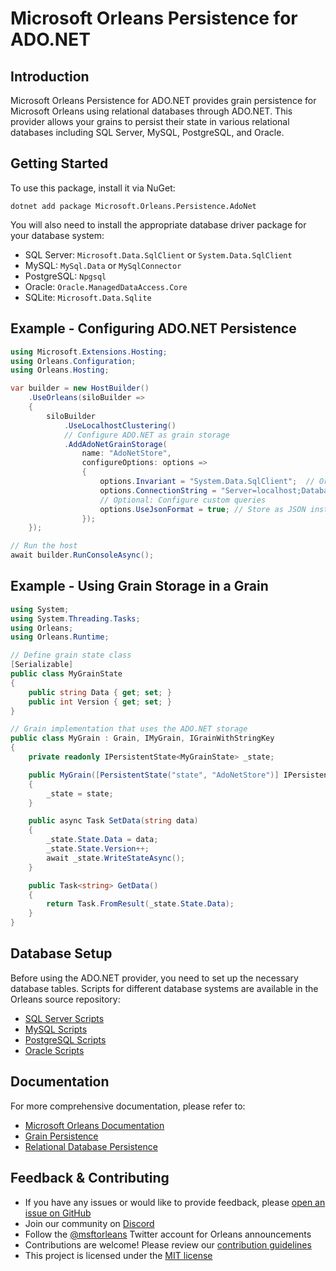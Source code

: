 # Microsoft Orleans Persistence for ADO.NET

## Introduction
Microsoft Orleans Persistence for ADO.NET provides grain persistence for Microsoft Orleans using relational databases through ADO.NET. This provider allows your grains to persist their state in various relational databases including SQL Server, MySQL, PostgreSQL, and Oracle.

## Getting Started
To use this package, install it via NuGet:

```shell
dotnet add package Microsoft.Orleans.Persistence.AdoNet
```

You will also need to install the appropriate database driver package for your database system:

- SQL Server: `Microsoft.Data.SqlClient` or `System.Data.SqlClient`
- MySQL: `MySql.Data` or `MySqlConnector`
- PostgreSQL: `Npgsql`
- Oracle: `Oracle.ManagedDataAccess.Core`
- SQLite: `Microsoft.Data.Sqlite`

## Example - Configuring ADO.NET Persistence

```csharp
using Microsoft.Extensions.Hosting;
using Orleans.Configuration;
using Orleans.Hosting;

var builder = new HostBuilder()
    .UseOrleans(siloBuilder =>
    {
        siloBuilder
            .UseLocalhostClustering()
            // Configure ADO.NET as grain storage
            .AddAdoNetGrainStorage(
                name: "AdoNetStore", 
                configureOptions: options =>
                {
                    options.Invariant = "System.Data.SqlClient";  // Or other providers like "MySql.Data.MySqlClient", "Npgsql", etc.
                    options.ConnectionString = "Server=localhost;Database=OrleansStorage;User Id=myUsername;******;";
                    // Optional: Configure custom queries
                    options.UseJsonFormat = true; // Store as JSON instead of binary
                });
    });

// Run the host
await builder.RunConsoleAsync();
```

## Example - Using Grain Storage in a Grain

```csharp
using System;
using System.Threading.Tasks;
using Orleans;
using Orleans.Runtime;

// Define grain state class
[Serializable]
public class MyGrainState
{
    public string Data { get; set; }
    public int Version { get; set; }
}

// Grain implementation that uses the ADO.NET storage
public class MyGrain : Grain, IMyGrain, IGrainWithStringKey
{
    private readonly IPersistentState<MyGrainState> _state;

    public MyGrain([PersistentState("state", "AdoNetStore")] IPersistentState<MyGrainState> state)
    {
        _state = state;
    }

    public async Task SetData(string data)
    {
        _state.State.Data = data;
        _state.State.Version++;
        await _state.WriteStateAsync();
    }

    public Task<string> GetData()
    {
        return Task.FromResult(_state.State.Data);
    }
}
```

## Database Setup

Before using the ADO.NET provider, you need to set up the necessary database tables. Scripts for different database systems are available in the Orleans source repository:

- [SQL Server Scripts](https://github.com/dotnet/orleans/tree/main/src/AdoNet/Orleans.Persistence.AdoNet/SQLServer-Persistence.sql)
- [MySQL Scripts](https://github.com/dotnet/orleans/tree/main/src/AdoNet/Orleans.Persistence.AdoNet/MySQL-Persistence.sql)
- [PostgreSQL Scripts](https://github.com/dotnet/orleans/tree/main/src/AdoNet/Orleans.Persistence.AdoNet/PostgreSQL-Persistence.sql)
- [Oracle Scripts](https://github.com/dotnet/orleans/tree/main/src/AdoNet/Orleans.Persistence.AdoNet/Oracle-Persistence.sql)

## Documentation
For more comprehensive documentation, please refer to:
- [Microsoft Orleans Documentation](https://learn.microsoft.com/dotnet/orleans/)
- [Grain Persistence](https://learn.microsoft.com/en-us/dotnet/orleans/grains/grain-persistence)
- [Relational Database Persistence](https://learn.microsoft.com/en-us/dotnet/orleans/grains/grain-persistence/relational-storage)

## Feedback & Contributing
- If you have any issues or would like to provide feedback, please [open an issue on GitHub](https://github.com/dotnet/orleans/issues)
- Join our community on [Discord](https://aka.ms/orleans-discord)
- Follow the [@msftorleans](https://twitter.com/msftorleans) Twitter account for Orleans announcements
- Contributions are welcome! Please review our [contribution guidelines](https://github.com/dotnet/orleans/blob/main/CONTRIBUTING.md)
- This project is licensed under the [MIT license](https://github.com/dotnet/orleans/blob/main/LICENSE)